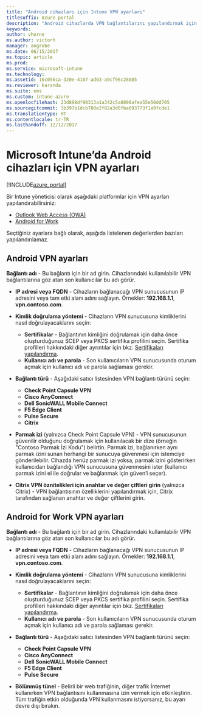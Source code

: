 ```yaml
---
title: "Android cihazları için Intune VPN ayarları"
titlesuffix: Azure portal
description: "Android cihazlarda VPN bağlantılarını yapılandırmak için kullanabileceğiniz Intune ayarları hakkında bilgi edinin"
keywords: 
author: vhorne
ms.author: victorh
manager: angrobe
ms.date: 06/15/2017
ms.topic: article
ms.prod: 
ms.service: microsoft-intune
ms.technology: 
ms.assetid: 16c056ca-320e-4107-ad03-a0cf96c28885
ms.reviewer: karanda
ms.suite: ems
ms.custom: intune-azure
ms.openlocfilehash: 23d898df90313a1a342c5a8898afea55e50dd705
ms.sourcegitcommit: 3b397b1dcb780e2f82a3d8fba693773f1a9fcde1
ms.translationtype: HT
ms.contentlocale: tr-TR
ms.lasthandoff: 12/12/2017
---
```

# <a name="vpn-settings-for-android-devices-in-microsoft-intune"></a>Microsoft Intune’da Android cihazları için VPN ayarları

[!INCLUDE[azure_portal](./includes/azure_portal.md)]

Bir Intune yöneticisi olarak aşağıdaki platformlar için VPN ayarları yapılandırabilirsiniz:

- [Outlook Web Access (OWA)](#android-vpn-settings)
- [Android for Work](#android-for-work-vpn-settings)

Seçtiğiniz ayarlara bağlı olarak, aşağıda listelenen değerlerden bazıları yapılandırılamaz.

## <a name="android-vpn-settings"></a>Android VPN ayarları
**Bağlantı adı** - Bu bağlantı için bir ad girin. Cihazlarındaki kullanılabilir VPN bağlantılarına göz atan son kullanıcılar bu adı görür.
- **IP adresi veya FQDN** - Cihazların bağlanacağı VPN sunucusunun IP adresini veya tam etki alanı adını sağlayın. Örnekler: **192.168.1.1**, **vpn.contoso.com**.
- **Kimlik doğrulama yöntemi** - Cihazların VPN sunucusuna kimliklerini nasıl doğrulayacaklarını seçin:
    - **Sertifikalar** - Bağlantının kimliğini doğrulamak için daha önce oluşturduğunuz SCEP veya PKCS sertifika profilini seçin. Sertifika profilleri hakkındaki diğer ayrıntılar için bkz. [Sertifikaları yapılandırma](certificates-configure.md).
    - **Kullanıcı adı ve parola** - Son kullanıcıların VPN sunucusunda oturum açmak için kullanıcı adı ve parola sağlaması gerekir.
- **Bağlantı türü** - Aşağıdaki satıcı listesinden VPN bağlantı türünü seçin:
    - **Check Point Capsule VPN**
    - **Cisco AnyConnect**
    - **Dell SonicWALL Mobile Connect**
    - **F5 Edge Client**
    - **Pulse Secure**
    - **Citrix**

- **Parmak izi** (yalnızca Check Point Capsule VPN) - VPN sunucusunun güvenilir olduğunu doğrulamak için kullanılacak bir dize (örneğin "Contoso Parmak İzi Kodu") belirtin. Parmak izi, bağlanırken aynı parmak izini sunan herhangi bir sunucuya güvenmesi için istemciye gönderilebilir. Cihazda henüz parmak izi yoksa, parmak izini gösterirken kullanıcıdan bağlandığı VPN sunucusuna güvenmesini ister (kullanıcı parmak izini el ile doğrular ve bağlanmak için güven’i seçer).
- **Citrix VPN öznitelikleri için anahtar ve değer çiftleri girin** (yalnızca Citrix) - VPN bağlantısının özelliklerini yapılandırmak için, Citrix tarafından sağlanan anahtar ve değer çiftlerini girin.

## <a name="android-for-work-vpn-settings"></a>Android for Work VPN ayarları

**Bağlantı adı** - Bu bağlantı için bir ad girin. Cihazlarındaki kullanılabilir VPN bağlantılarına göz atan son kullanıcılar bu adı görür.
- **IP adresi veya FQDN** - Cihazların bağlanacağı VPN sunucusunun IP adresini veya tam etki alanı adını sağlayın. Örnekler: **192.168.1.1**, **vpn.contoso.com**.
- **Kimlik doğrulama yöntemi** - Cihazların VPN sunucusuna kimliklerini nasıl doğrulayacaklarını seçin:
    - **Sertifikalar** - Bağlantının kimliğini doğrulamak için daha önce oluşturduğunuz SCEP veya PKCS sertifika profilini seçin. Sertifika profilleri hakkındaki diğer ayrıntılar için bkz. [Sertifikaları yapılandırma](certificates-configure.md).
    - **Kullanıcı adı ve parola** - Son kullanıcıların VPN sunucusunda oturum açmak için kullanıcı adı ve parola sağlaması gerekir.
- **Bağlantı türü** - Aşağıdaki satıcı listesinden VPN bağlantı türünü seçin:
    - **Check Point Capsule VPN**
    - **Cisco AnyConnect**
    - **Dell SonicWALL Mobile Connect**
    - **F5 Edge Client**
    - **Pulse Secure**

- **Bölünmüş tünel** - Belirli bir web trafiğinin, diğer trafik İnternet kullanırken VPN bağlantısını kullanmasına izin vermek için etkinleştirin. Tüm trafiğin etkin olduğunda VPN kullanmasını istiyorsanız, bu ayarı devre dışı bırakın.
